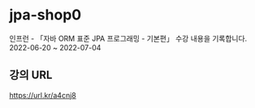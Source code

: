 # jpa-shop0
인프런 - 「자바 ORM 표준 JPA 프로그래밍 - 기본편」 수강 내용을 기록합니다.  
2022-06-20 ~ 2022-07-04

## 강의 URL
https://url.kr/a4cnj8
